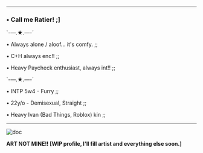 ----------------------------------
### • Call me Ratier! ;\]

`-—.★.—-´

• Always alone / aloof... it's comfy. ;;

• C+H always enc!! ;; 

• Heavy Paycheck enthusiast, always int!! ;; 
  
`-—.★.—-´

• INTP 5w4 - Furry ;; 

• 22y/o - Demisexual, Straight ;; 

• Heavy Ivan \(Bad Things, Roblox\) kin ;;

 ----------------------------------
 

![doc](https://github.com/user-attachments/assets/af08dbd3-6a8f-4e54-8db3-3686fd4aa71f)

**ART NOT MINE!! \[WIP profile, I'll fill artist and everything else soon.\]**
